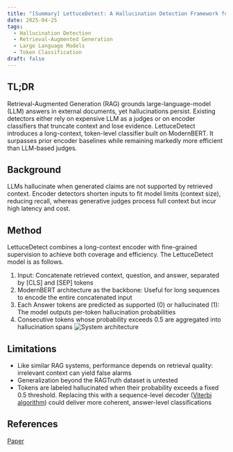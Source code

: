 ```yaml
---
title: "[Summary] LettuceDetect: A Hallucination Detection Framework for RAG Applications"
date: 2025-04-25
tags:
  - Hallucination Detection
  - Retrieval-Augmented Generation
  - Large Language Models
  - Token Classification
draft: false 
---
```


## TL;DR  
Retrieval-Augmented Generation (RAG) grounds large-language-model (LLM) answers in external documents, yet hallucinations persist. 
Existing detectors either rely on expensive LLM as a judges or on encoder classifiers that truncate context and lose evidence. 
LettuceDetect introduces a long-context, token-level classifier built on ModernBERT. 
It surpasses prior encoder baselines while remaining markedly more efficient than LLM-based judges.

## Background  
LLMs hallucinate when generated claims are not supported by retrieved context. 
Encoder detectors shorten inputs to fit model limits (context size), reducing recall, whereas generative judges process full context but incur high latency and cost. 

## Method
LettuceDetect combines a long-context encoder with fine-grained supervision to achieve both coverage and efficiency.
The LettuceDetect model is as follows.
1. Input: Concatenate retrieved context, question, and answer, separated by [CLS] and [SEP] tokens
2. ModernBERT architecture as the backbone: Useful for long sequences to encode the entire concatenated input
3. Each Answer tokens are predicted as supported (0) or hallucinated (1): The model outputs per-token hallucination probabilities
4. Consecutive tokens whose probability exceeds 0.5 are aggregated into hallucination spans
![System architecture](/posts/20250425_lettuce_detect/image.png)

## Limitations 
* Like similar RAG systems, performance depends on retrieval quality: irrelevant context can yield false alarms
* Generalization beyond the RAGTruth dataset is untested
* Tokens are labeled hallucinated when their probability exceeds a fixed 0.5 threshold. Replacing this with a sequence-level decoder ([Viterbi algorithm](https://en.wikipedia.org/wiki/Viterbi_algorithm)) could deliver more coherent, answer-level classifications

## References  
[Paper](https://arxiv.org/pdf/2502.17125v1)


